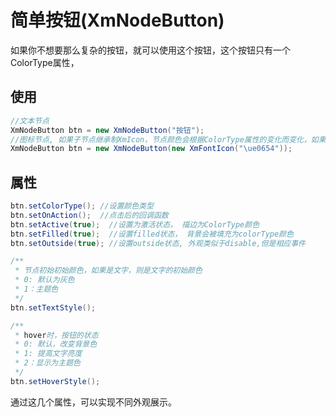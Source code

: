 # 简单按钮(XmNodeButton)

如果你不想要那么复杂的按钮，就可以使用这个按钮，这个按钮只有一个ColorType属性， 

## 使用

```java
//文本节点
XmNodeButton btn = new XmNodeButton("按钮");
//图标节点, 如果子节点继承制XmIcon，节点颜色会根据ColorType属性的变化而变化，如果是其他节点，请自行监听hover属性，进行更新
XmNodeButton btn = new XmNodeButton(new XmFontIcon("\ue0654"));
```



## 属性

```java
btn.setColorType(); //设置颜色类型
btn.setOnAction();  //点击后的回调函数
btn.setActive(true);  //设置为激活状态， 描边为ColorType颜色
btn.setFilled(true);  //设置filled状态， 背景会被填充为colorType颜色
btn.setOutside(true); //设置outside状态, 外观类似于disable,但是相应事件

/**
 * 节点初始初始颜色，如果是文字，则是文字的初始颜色
 * 0: 默认为灰色
 * 1：主题色
 */
btn.setTextStyle();

/**
 * hover时，按钮的状态
 * 0: 默认，改变背景色
 * 1: 提高文字亮度
 * 2：显示为主题色
 */
btn.setHoverStyle();
```

通过这几个属性，可以实现不同外观展示。